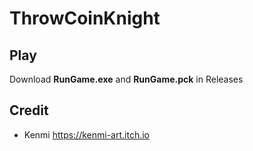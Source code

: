 # ThrowCoinKnight

## Play
Download **RunGame.exe** and **RunGame.pck** in Releases

## Credit
- Kenmi https://kenmi-art.itch.io
